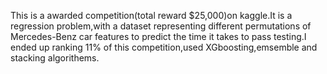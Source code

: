 This is a awarded competition(total reward $25,000)on kaggle.It is a regression problem,with a dataset representing different permutations of Mercedes-Benz car features to predict the time it takes to pass testing.I ended up ranking 11% of this competition,used XGboosting,emsemble and stacking algorithems.
